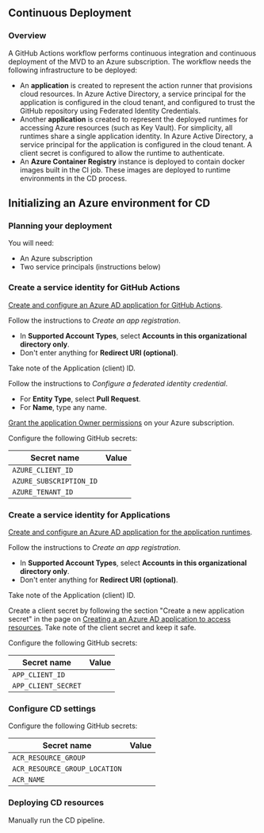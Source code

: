 ## Continuous Deployment

### Overview

A GitHub Actions workflow performs continuous integration and continuous deployment of the MVD to an Azure subscription. The workflow needs the following infrastructure to be deployed:

- An **application** is created to represent the action runner that provisions cloud resources. In Azure Active Directory, a service principal for the application is configured in the cloud tenant, and configured to trust the GitHub repository using Federated Identity Credentials.
- Another **application** is created to represent the deployed runtimes for accessing Azure resources (such as Key Vault). For simplicity, all runtimes share a single application identity. In Azure Active Directory, a service principal for the application is configured in the cloud tenant. A client secret is configured to allow the runtime to authenticate.
- An **Azure Container Registry** instance is deployed to contain docker images built in the CI job. These images are deployed to runtime environments in the CD process.

## Initializing an Azure environment for CD

### Planning your deployment

You will need:

- An Azure subscription
- Two service principals (instructions below)

### Create a service identity for GitHub Actions

[Create and configure an Azure AD application for GitHub Actions](https://docs.microsoft.com/azure/active-directory/develop/workload-identity-federation-create-trust-github).

Follow the instructions to *Create an app registration*.

- In **Supported Account Types**, select **Accounts in this organizational directory only**.
- Don't enter anything for **Redirect URI (optional)**.

Take note of the Application (client) ID.

Follow the instructions to *Configure a federated identity credential*.

- For **Entity Type**, select **Pull Request**.
- For **Name**, type any name.

[Grant the application Owner permissions](https://docs.microsoft.com/azure/role-based-access-control/role-assignments-portal) on your Azure subscription.

Configure the following GitHub secrets:

| Secret name             | Value |
| ----------------------- | ----- |
| `AZURE_CLIENT_ID`       |       |
| `AZURE_SUBSCRIPTION_ID` |       |
| `AZURE_TENANT_ID`       |       |

### Create a service identity for Applications

[Create and configure an Azure AD application for the application runtimes](https://docs.microsoft.com/azure/active-directory/develop/workload-identity-federation-create-trust-github).

Follow the instructions to *Create an app registration*.

- In **Supported Account Types**, select **Accounts in this organizational directory only**.
- Don't enter anything for **Redirect URI (optional)**.

Take note of the Application (client) ID.

Create a client secret by following the section "Create a new application secret" in the page on [Creating a an Azure AD application to access resources](https://docs.microsoft.com/en-us/azure/active-directory/develop/howto-create-service-principal-portal#option-2-create-a-new-application-secret). Take note of the client secret and keep it safe.

Configure the following GitHub secrets:

| Secret name         | Value |
| ------------------- | ----- |
| `APP_CLIENT_ID`     |       |
| `APP_CLIENT_SECRET` |       |

### Configure CD settings

Configure the following GitHub secrets:

| Secret name                   | Value |
| ----------------------------- | ----- |
| `ACR_RESOURCE_GROUP`          |       |
| `ACR_RESOURCE_GROUP_LOCATION` |       |
| `ACR_NAME`                    |       |

### Deploying CD resources

Manually run the CD pipeline.
